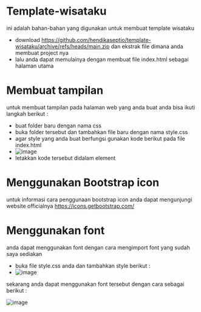 # Template-wisataku
ini adalah bahan-bahan yang digunakan untuk membuat template wisataku
- download https://github.com/hendikaseptio/template-wisataku/archive/refs/heads/main.zip dan ekstrak file dimana anda membuat project nya
- lalu anda dapat memulainya dengan membuat file index.html sebagai halaman utama

# Membuat tampilan 
untuk membuat tampilan pada halaman web yang anda buat anda bisa ikuti langkah berikut :
- buat folder baru dengan nama css
- buka folder tersebut dan tambahkan file baru dengan nama style.css
- agar style yang anda buat berfungsi gunakan kode berikut pada file index.html
- ![image](https://user-images.githubusercontent.com/42084184/128808666-013f48b1-95da-4709-9e6b-b95d8a676f08.png)
- letakkan kode tersebut didalam element <head></head>

# Menggunakan Bootstrap icon
untuk informasi cara penggunaan bootstrap icon anda dapat mengunjungi website officialnya https://icons.getbootstrap.com/

# Menggunakan font 
anda dapat menggunakan font dengan cara mengimport font yang sudah saya sediakan
- buka file style.css anda dan tambahkan style berikut :
- ![image](https://user-images.githubusercontent.com/42084184/128808878-d1c10cdc-e2d5-4431-bc1f-ebffa876eea0.png)

sekarang anda dapat menggunakan font tersebut dengan cara sebagai berikut :

![image](https://user-images.githubusercontent.com/42084184/128808953-77e24763-0bc2-4c87-a8b5-2d5c48cff342.png)
